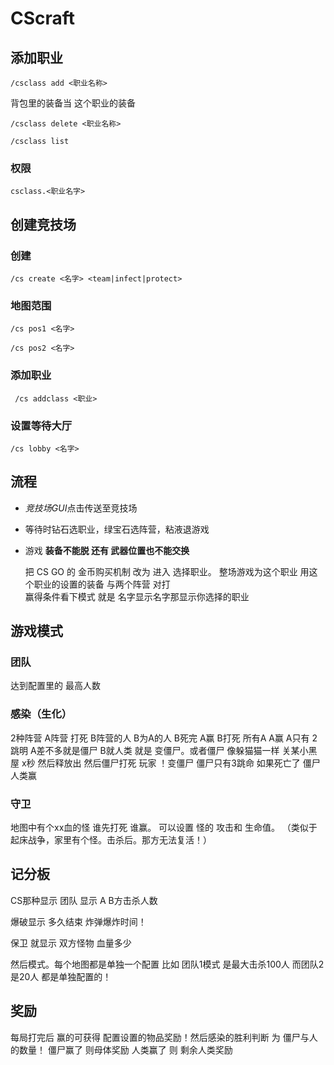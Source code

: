 # CScraft

## 添加职业
``/csclass add <职业名称>``

背包里的装备当 这个职业的装备

``/csclass delete <职业名称>``

``/csclass list``

### 权限
``csclass.<职业名字>``

## 创建竞技场
### 创建
``/cs create <名字> <team|infect|protect>``

### 地图范围
``/cs pos1 <名字>``

``/cs pos2 <名字>``

### 添加职业
`` /cs addclass <职业>``

### 设置等待大厅
``/cs lobby <名字>``

## 流程
- *竞技场GUI*点击传送至竞技场
- 等待时钻石选职业，绿宝石选阵营，粘液退游戏
- 游戏 **装备不能脱 还有 武器位置也不能交换**


    把 CS GO 的 金币购买机制 改为 进入 选择职业。
整场游戏为这个职业  用这个职业的设置的装备 与两个阵营 对打  
赢得条件看下模式
 就是 
名字显示名字那显示你选择的职业

## 游戏模式
### 团队
达到配置里的 最高人数 

### 感染（生化）
 2种阵营 A阵营 打死 B阵营的人 B为A的人  B死完 A赢   B打死 所有A A赢 A只有 2跳明  A差不多就是僵尸  B就人类
  就是 变僵尸。或者僵尸 像躲猫猫一样 关某小黑屋 x秒 然后释放出  然后僵尸打死 玩家 ！变僵尸  僵尸只有3跳命 如果死亡了 僵尸 人类赢

### 守卫
 地图中有个xx血的怪 谁先打死 谁赢。
 可以设置 怪的 攻击和 生命值。
（类似于起床战争，家里有个怪。击杀后。那方无法复活！）

## 记分板
CS那种显示 团队 显示 A B方击杀人数

爆破显示 多久结束 炸弹爆炸时间！

保卫 就显示 双方怪物 血量多少

然后模式。每个地图都是单独一个配置 比如 团队1模式  是最大击杀100人  而团队2是20人  都是单独配置的！

## 奖励
每局打完后 赢的可获得 配置设置的物品奖励！然后感染的胜利判断 为 僵尸与人的数量！  僵尸赢了 则母体奖励  人类赢了 则 剩余人类奖励